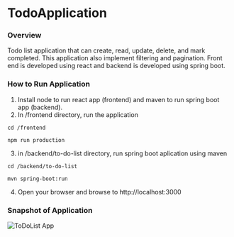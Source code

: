 # TodoApplication
### Overview
Todo list application that can create, read, update, delete, and mark completed. This application also implement filtering and pagination. Front end is developed using react and backend is developed using spring boot.

### How to Run Application

1. Install node to run react app (frontend) and maven to run spring boot app (backend).
2. In /frontend directory, run the application

`cd /frontend`

`npm run production`

3. in /backend/to-do-list directory, run spring boot aplication using maven

`cd /backend/to-do-list`

`mvn spring-boot:run`

4. Open your browser and browse to http://localhost:3000

### Snapshot of Application

![ToDoList App](https://i.imgur.com/7bjdoTW.png)

